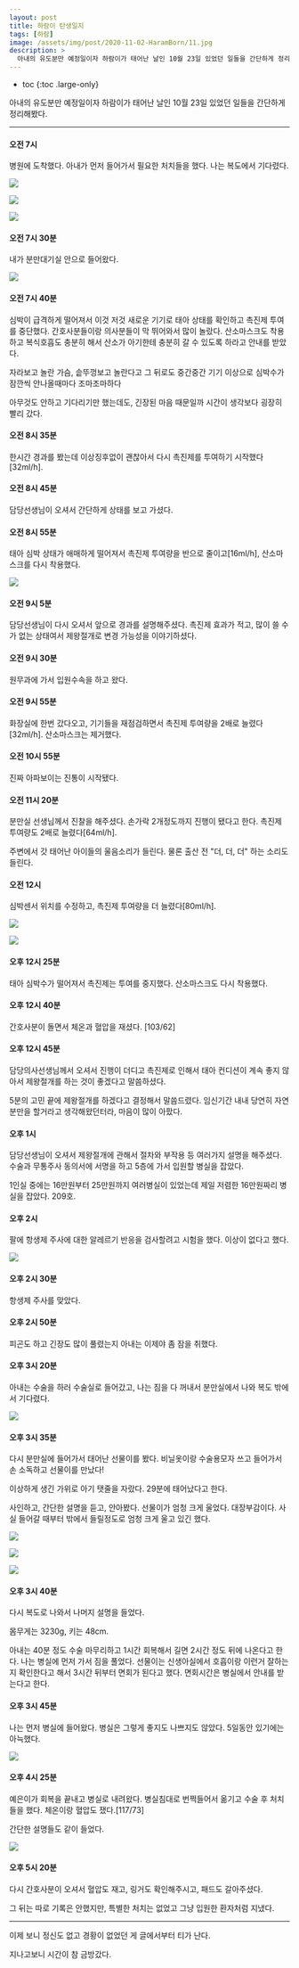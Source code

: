 ```yaml
---
layout: post
title: 하람이 탄생일지
tags: [하람]
image: /assets/img/post/2020-11-02-HaramBorn/11.jpg
description: >
  아내의 유도분만 예정일이자 하람이가 태어난 날인 10월 23일 있었던 일들을 간단하게 정리해봤다.
---
```


* toc
{:toc .large-only}

아내의 유도분만 예정일이자 하람이가 태어난 날인 10월 23일 있었던 일들을 간단하게 정리해봤다.

---

#### 오전 7시 
병원에 도착했다. 아내가 먼저 들어가서 필요한 처치들을 했다. 나는 복도에서 기다렸다.

![](/assets/img/post/2020-11-02-HaramBorn/1.jpg)

![](/assets/img/post/2020-11-02-HaramBorn/2.jpg)

![](/assets/img/post/2020-11-02-HaramBorn/3.jpg)

#### 오전 7시 30분 
내가 분만대기실 안으로 들어왔다.

![](/assets/img/post/2020-11-02-HaramBorn/4.jpg)

#### 오전 7시 40분 
심박이 급격하게 떨어져서 이것 저것 새로운 기기로 태아 상태를 확인하고 촉진제 투여를 중단했다. 간호사분들이랑 의사분들이 막 뛰어와서 많이 놀랐다.
산소마스크도 착용하고 복식호흡도 충분히 해서 산소가 아기한테 충분히 갈 수 있도록 하라고 안내를 받았다.

자라보고 놀란 가슴, 솥뚜껑보고 놀란다고 그 뒤로도 중간중간 기기 이상으로 심박수가 잠깐씩 안나올때마다 조마조마하다

아무것도 안하고 기다리기만 했는데도, 긴장된 마음 때문일까 시간이 생각보다 굉장히 빨리 갔다.

#### 오전 8시 35분 
한시간 경과를 봤는데 이상징후없이 괜찮아서 다시 촉진제를 투여하기 시작했다[32ml/h].

#### 오전 8시 45분 
담당선생님이 오셔서 간단하게 상태를 보고 가셨다.

#### 오전 8시 55분 
태아 심박 상태가 애매하게 떨어져서 촉진제 투여량을 반으로 줄이고[16ml/h], 산소마스크를 다시 착용했다.

![](/assets/img/post/2020-11-02-HaramBorn/5.jpg)

#### 오전 9시 5분 
담당선생님이 다시 오셔서 앞으로 경과를 설명해주셨다. 촉진제 효과가 적고, 많이 쓸 수가 없는 상태여서 제왕절개로 변경 가능성을 이야기하셨다.

#### 오전 9시 30분 
원무과에 가서 입원수속을 하고 왔다.

#### 오전 9시 55분 
화장실에 한번 갔다오고, 기기들을 재점검하면서 촉진제 투여량을 2배로 늘렸다[32ml/h]. 산소마스크는 제거했다.

#### 오전 10시 55분 
진짜 아파보이는 진통이 시작됐다.

#### 오전 11시 20분 
분만실 선생님께서 진찰을 해주셨다. 손가락 2개정도까지 진행이 됐다고 한다. 촉진제 투여량도 2배로 늘렸다[64ml/h].

주변에서 갓 태어난 아이들의 울음소리가 들린다. 물론 출산 전 "더, 더, 더" 하는 소리도 들린다.

#### 오전 12시 
심박센서 위치를 수정하고, 촉진제 투여량을 더 늘렸다[80ml/h].

![](/assets/img/post/2020-11-02-HaramBorn/6.jpg)

![](/assets/img/post/2020-11-02-HaramBorn/7.jpg)

#### 오후 12시 25분 
태아 심박수가 떨어져서 촉진제는 투여를 중지했다. 산소마스크도 다시 착용했다.

#### 오후 12시 40분 
간호사분이 돌면서 체온과 혈압을 재셨다. [103/62]

#### 오후 12시 45분 
담당의사선생님께서 오셔서 진행이 더디고 촉진제로 인해서 태아 컨디션이 계속 좋지 않아서 제왕절개를 하는 것이 좋겠다고 말씀하셨다. 

5분의 고민 끝에 제왕절개를 하겠다고 결정해서 말씀드렸다. 임신기간 내내 당연히 자연분만을 할거라고 생각해왔던터라, 마음이 많이 아팠다.

#### 오후 1시 
담당선생님이 오셔서 제왕절개에 관해서 절차와 부작용 등 여러가지 설명을 해주셨다. 수술과 무통주사 동의서에 서명을 하고 5층에 가서 입원할 병실을 잡았다.

1인실 중에는 16만원부터 25만원까지 여러병실이 있었는데 제일 저렴한 16만원짜리 병실을 잡았다. 209호.

#### 오후 2시 
팔에 항생제 주사에 대한 알레르기 반응을 검사할려고 시험을 했다. 이상이 없다고 했다.

![](/assets/img/post/2020-11-02-HaramBorn/8.jpg)

#### 오후 2시 30분 
항생제 주사를 맞았다.

#### 오후 2시 50분 
피곤도 하고 긴장도 많이 풀렸는지 아내는 이제야 좀 잠을 취했다.

#### 오후 3시 20분 
아내는 수술을 하러 수술실로 들어갔고, 나는 짐을 다 꺼내서 분만실에서 나와 복도 밖에서 기다렸다.

![](/assets/img/post/2020-11-02-HaramBorn/9.jpg)

#### 오후 3시 35분 
다시 분만실에 들어가서 태어난 선물이를 봤다. 비닐옷이랑 수술용모자 쓰고 들어가서 손 소독하고 선물이를 만났다! 

이상하게 생긴 가위로 아기 탯줄을 자랐다. 29분에 태어났다고 한다. 

사인하고, 간단한 설명을 듣고, 안아봤다. 선물이가 엄청 크게 울었다. 대장부감이다. 사실 들어갈 때부터 밖에서 들릴정도로 엄청 크게 울고 있긴 했다.

![](/assets/img/post/2020-11-02-HaramBorn/10.jpg)

![](/assets/img/post/2020-11-02-HaramBorn/11.jpg)

![](/assets/img/post/2020-11-02-HaramBorn/12.jpg)

#### 오후 3시 40분 
다시 복도로 나와서 나머지 설명을 들었다. 

몸무게는 3230g, 키는 48cm. 

아내는 40분 정도 수술 마무리하고 1시간 회복해서 길면 2시간 정도 뒤에 나온다고 한다. 나는 병실에 먼저 가서 짐을 풀었다. 선물이는 신생아실에서 호흡이랑 이런거 잘하는지 확인한다고 해서 3시간 뒤부터 면회가 된다고 했다. 면회시간은 병실에서 안내를 받는다고 한다.

#### 오후 3시 45분 
나는 먼저 병실에 들어왔다. 병실은 그렇게 좋지도 나쁘지도 않았다. 5일동안 있기에는 아늑했다.

![](/assets/img/post/2020-11-02-HaramBorn/13.jpg)

#### 오후 4시 25분 
예은이가 회복을 끝내고 병실로 내려왔다. 병실침대로 번쩍들어서 옮기고 수술 후 처치들을 했다. 체온이랑 혈압도 쟀다.[117/73] 

간단한 설명들도 같이 들었다.

![](/assets/img/post/2020-11-02-HaramBorn/14.jpg)

#### 오후 5시 20분 
다시 간호사분이 오셔서 혈압도 재고, 링거도 확인해주시고, 패드도 갈아주셨다.

그 뒤는 따로 기록은 안했지만, 특별한 처치는 없었고 그냥 입원한 환자처럼 지냈다. 

---

이제 보니 정신도 없고 경황이 없었던 게 글에서부터 티가 난다.

지나고보니 시간이 참 금방갔다.  